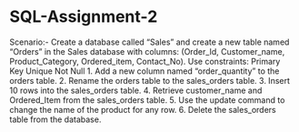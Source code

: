 # SQL-Assignment-2
Scenario:- Create a database called “Sales” and create a new table named “Orders” in the 
Sales database with columns: (Order_Id, Customer_name, Product_Category, 
Ordered_item, Contact_No). Use constraints: Primary Key Unique Not Null 1. Add a new 
column named “order_quantity” to the orders table. 2. Rename the orders table to the 
sales_orders table. 3. Insert 10 rows into the sales_orders table. 4. Retrieve 
customer_name and Ordered_Item from the sales_orders table. 5. Use the update 
command to change the name of the product for any row. 6. Delete the sales_orders table 
from the database.
